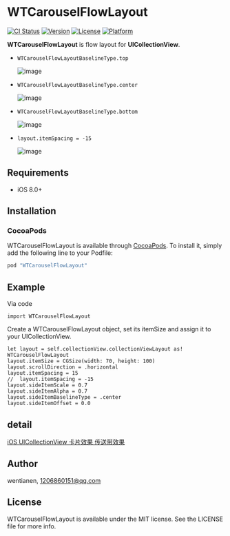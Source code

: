 # WTCarouselFlowLayout

[![CI Status](http://img.shields.io/travis/1206860151@qq.com/WTCarouselFlowLayout.svg?style=flat)](https://travis-ci.org/1206860151@qq.com/WTCarouselFlowLayout)
[![Version](https://img.shields.io/cocoapods/v/WTCarouselFlowLayout.svg?style=flat)](http://cocoapods.org/pods/WTCarouselFlowLayout)
[![License](https://img.shields.io/cocoapods/l/WTCarouselFlowLayout.svg?style=flat)](http://cocoapods.org/pods/WTCarouselFlowLayout)
[![Platform](https://img.shields.io/cocoapods/p/WTCarouselFlowLayout.svg?style=flat)](http://cocoapods.org/pods/WTCarouselFlowLayout)

**WTCarouselFlowLayout** is flow layout for **UICollectionView**.

- ```WTCarouselFlowLayoutBaselineType.top```

	![image](./DemoResources/CarouselTop.gif)

- ```WTCarouselFlowLayoutBaselineType.center```

	![image](./DemoResources/CarouselCenter.gif)

- ```WTCarouselFlowLayoutBaselineType.bottom```

	![image](./DemoResources/CarouselBottom.gif)

- ```layout.itemSpacing = -15```

	![image](./DemoResources/CarouselOverlap.gif)


## Requirements

- iOS 8.0+

## Installation

### CocoaPods

WTCarouselFlowLayout is available through [CocoaPods](http://cocoapods.org). To install
it, simply add the following line to your Podfile:

```ruby
pod "WTCarouselFlowLayout"
```

## Example

Via code

```
import WTCarouselFlowLayout
```

Create a WTCarouselFlowLayout object, set its itemSize and assign it to your UICollectionView.

```
let layout = self.collectionView.collectionViewLayout as! WTCarouselFlowLayout
layout.itemSize = CGSize(width: 70, height: 100)
layout.scrollDirection = .horizontal
layout.itemSpacing = 15
//  layout.itemSpacing = -15
layout.sideItemScale = 0.7
layout.sideItemAlpha = 0.7
layout.sideItemBaselineType = .center
layout.sideItemOffset = 0.0
```

## detail

[iOS UICollectionView 卡片效果 传送带效果](http://www.jianshu.com/p/1a45ecdc2d5c)

## Author

wentianen, 1206860151@qq.com

## License

WTCarouselFlowLayout is available under the MIT license. See the LICENSE file for more info.
